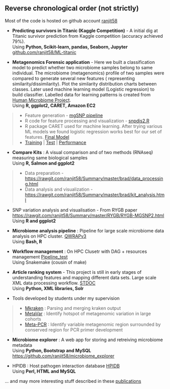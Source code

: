 ## Reverse chronological order (not strictly)

Most of the code is hosted on github account [ranjit58](https://github.com/ranjit58)

 - **Predicting survivors in Titanic (Kaggle Competition)** - A initial dig at Titanic survivor prediction from Kaggle competition (accuracy achieved 79%). 
   <br>Using **Python, Scikit-learn, pandas, Seaborn, Jupyter**
   <br>[github.com/ranjit58/ML-titanic](https://github.com/ranjit58/ML-titanic/blob/master/jup-titanic2.ipynb)
   
 - **Metagenomics Forensic application** - Here we built a classification model to predict whether two microbiome samples belong to same individual. The microbiome (metagenomics) profile of two samples were compared to generate several new features ( representing similarity/dissimilarity). Plot the similarity distribution charts between classes. Later used machine learning model (Logistic regression) to build classifier. Labelled data for learning patterns is created from [Human Microbiome Project](http://hmpdacc.org/).
<br>Using **R, ggplot2, CARET, Amazon EC2**
> - Feature generation - [mgSNP pipeline](https://github.com/ranjit58/mgSNP)
> - R code for feature processing and visualization - [snpdis2.R](https://github.com/ranjit58/Summary/blob/master/forensic/snpdis2.R)
> - R package CARET used for machine learning. After trying various ML models we found logistic regression works best for our set of features. [Final Model](https://github.com/ranjit58/Summary/blob/master/forensic/Classifier/transplant_model_final.R)
> - [Training](https://github.com/ranjit58/Summary/blob/master/forensic/xHMP93_21.png) | [Test](https://github.com/ranjit58/Summary/blob/master/forensic/xTRANS93_21.png) | [Performance](https://github.com/ranjit58/Summary/blob/master/forensic/Classifier/accuracy.png)
</P>

- **Compare Kits** : A visual comparison and of two methods (RNAseq) measuring same biological samples
<br>Using **R, Salmon and ggplot2**
> - Data preparation - https://rawgit.com/ranjit58/Summary/master/brad/data_processing.html
> - Data analysis and visualization - https://rawgit.com/ranjit58/Summary/master/brad/kit_analysis.html


-  SNP variation analysis and visualisation - From RYGB paper
 https://rawgit.com/ranjit58/Summary/master/RYGB/RYGB-MGSNP2.html
<br>Using **R and ggplot2**

- **Microbiome analysis pipeline** :  Pipeline for large scale microbiome data analysis on HPC cluster. [QWRAPv3](https://github.com/ranjit58/QWRAPv3)
<br>Using **Bash, R**

- **Workflow management** : On HPC Clusetr with DAG + resources management [Pipeline_test](https://github.com/ranjit58/PIPELINE_test)
<br>Using Snakemake (cousin of make)

- **Article ranking system** - This project is still in early stages of understanding features and mapping different data sets. Large scale XML data processing workflow. [STDOC](https://github.com/ranjit58/STDOC)
 <br>Using **Python, XML libraries, Solr**

- Tools developed by students under my supervision
> - [Mkraken](https://github.com/ranjit58/Mkraken) : Parsing and merging kraken output
> - [MetaVar](https://github.com/ranjit58/MetaVar) : Identify hotspot of metagenomic variation in large cohorts
> - [Meta-PCR](https://github.com/ranjit58/META-PCR) : Identify variable metagenomic region surrounded by conserved region for PCR primer development

- **Microbiome explorer** : A web app for storing and retreiving microbiome metadata
<br>Using **Python, Bootstrap and MySQL**
<br>https://github.com/ranjit58/microbiome_explorer

- HPIDB : Host pathogen interaction database [HPIDB](http://www.agbase.msstate.edu/hpi/main.html)
<br>Using **Perl, HTML and MySQL**

... and may more interesting stuff described in these [publications](http://goo.gl/zUHc9k)



